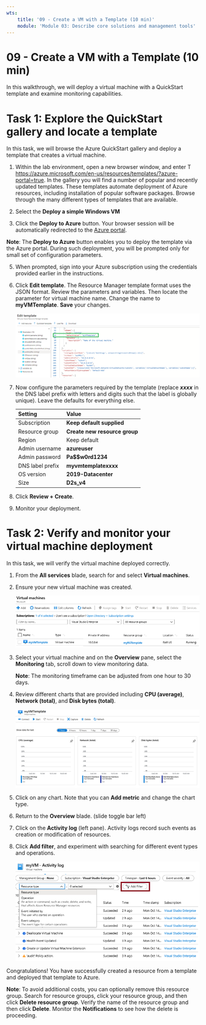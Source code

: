 ```yaml
---
wts:
    title: '09 - Create a VM with a Template (10 min)'
    module: 'Module 03: Describe core solutions and management tools'
---
```

# 09 - Create a VM with a Template (10 min)

In this walkthrough, we will deploy a virtual machine with a QuickStart template and examine monitoring capabilities.

# Task 1: Explore the QuickStart gallery and locate a template 

In this task, we will browse the Azure QuickStart gallery and deploy a template that creates a virtual machine. 

1. Within the lab environment, open a new browser window, and enter T https://azure.microsoft.com/en-us/resources/templates/?azure-portal=true. In the gallery you will find a number of popular and recently updated templates. These templates automate deployment of Azure resources, including installation of popular software packages. Browse through the many different types of templates that are available.

3. Select the **Deploy a simple Windows VM**

4. Click the **Deploy to Azure** button. Your browser session will be automatically redirected to the [Azure portal](http://portal.azure.com/).

  **Note**: The **Deploy to Azure** button enables you to deploy the template via the Azure portal. During such deployment, you will be prompted only for small set of configuration parameters. 

5. When prompted, sign into your Azure subscription using the credentials provided earlier in the instructions.

6. Click **Edit template**. The Resource Manager template format uses the JSON format. Review the parameters and variables.  Then locate the parameter for virtual machine name. Change the name to **myVMTemplate**. **Save** your changes. 

    ![Screenshot of the template with the VM name change highlilghted.](../images/0901.png)

7. Now configure the parameters required by the template (replace ***xxxx*** in the DNS label prefix with letters and digits such that the label is globally unique). Leave the defaults for everything else. 

    | Setting| Value|
    |----|----|
    | Subscription | **Keep default supplied**|
    | Resource group | **Create new resource group** |
    | Region | Keep default |
    | Admin username | **azureuser** |
    | Admin password | **Pa$$w0rd1234** |
    | DNS label prefix | **myvmtemplatexxxx** |
    | OS version | **2019-Datacenter** |
    | Size | **D2s_v4** |


9. Click **Review + Create**.

10. Monitor your deployment. 

# Task 2: Verify and monitor your virtual machine deployment

In this task, we will verify the virtual machine deployed correctly. 

1. From the **All services** blade, search for and select **Virtual machines**.

2. Ensure your new virtual machine was created. 

    ![Screenshot of the virtual machines page. The new VM is shown and running.](../images/0902.png)

3. Select your virtual machine and on the **Overview** pane, select the **Monitoring** tab, scroll down to view monitoring data.

    **Note**: The monitoring timeframe can be adjusted from one hour to 30 days.

4. Review different charts that are provided including **CPU (average)**, **Network (total)**, and **Disk bytes (total)**. 

    ![Screenshot of the virtual machine monitoring charts.](../images/0903.png)

5. Click on any chart. Note that you can **Add metric** and change the chart type.

6. Return to the **Overview** blade. (slide toggle bar left)
7. Click on the **Activity log** (left pane). Activity logs record such events as creation or modification of resources. 

8. Click **Add filter**, and experiment with searching for different event types and operations. 

    ![Screenshot of the Add filters page with Event type selected.](../images/0904.png)

Congratulations! You have successfully created a resource from a template and deployed that template to Azure.

**Note**: To avoid additional costs, you can optionally remove this resource group. Search for resource groups, click your resource group, and then click **Delete resource group**. Verify the name of the resource group and then click **Delete**. Monitor the **Notifications** to see how the delete is proceeding.

